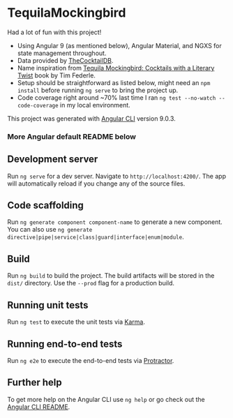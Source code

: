 # TequilaMockingbird

Had a lot of fun with this project!

- Using Angular 9 (as mentioned below), Angular Material, and NGXS for state management throughout.
- Data provided by [TheCocktailDB](https://www.thecocktaildb.com/).
- Name inspiration from [Tequila Mockingbird: Cocktails with a Literary Twist](https://www.runningpress.com/titles/tim-federle/tequila-mockingbird/9780762448654/) book by Tim Federle.
- Setup should be straightforward as listed below, might need an `npm install` before running `ng serve` to bring the project up.
- Code coverage right around ~70% last time I ran `ng test --no-watch --code-coverage` in my local environment.

This project was generated with [Angular CLI](https://github.com/angular/angular-cli) version 9.0.3.

### More Angular default README below

## Development server

Run `ng serve` for a dev server. Navigate to `http://localhost:4200/`. The app will automatically reload if you change any of the source files.

## Code scaffolding

Run `ng generate component component-name` to generate a new component. You can also use `ng generate directive|pipe|service|class|guard|interface|enum|module`.

## Build

Run `ng build` to build the project. The build artifacts will be stored in the `dist/` directory. Use the `--prod` flag for a production build.

## Running unit tests

Run `ng test` to execute the unit tests via [Karma](https://karma-runner.github.io).

## Running end-to-end tests

Run `ng e2e` to execute the end-to-end tests via [Protractor](http://www.protractortest.org/).

## Further help

To get more help on the Angular CLI use `ng help` or go check out the [Angular CLI README](https://github.com/angular/angular-cli/blob/master/README.md).
